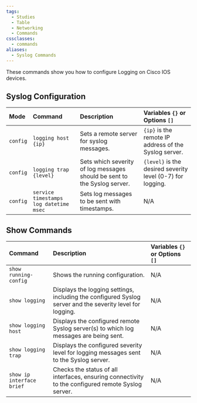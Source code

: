 ```yaml
---
tags:
  - Studies
  - Table
  - Networking
  - Commands
cssclasses:
  - commands
aliases:
  - Syslog Commands
---
```

These commands show you how to configure Logging on Cisco IOS devices.

## Syslog Configuration

| Mode     | Command                                | Description                                                              | Variables `{}` or Options `[]`                             |
| :------- | :------------------------------------- | :----------------------------------------------------------------------- | :--------------------------------------------------------- |
| `config` | `logging host {ip}`                    | Sets a remote server for syslog messages.                                | `{ip}` is the remote IP address of the Syslog server.      |
| `config` | `logging trap {level}`                 | Sets which severity of log messages should be sent to the Syslog server. | `{level}` is the desired severity level (0-7) for logging. |
| `config` | `service timestamps log datetime msec` | Sets log messages to be sent with timestamps.                            | N/A                                                        |

## Show Commands

| Command                   | Description                                                                                               | Variables `{}` or Options `[]` |
| :------------------------ | :-------------------------------------------------------------------------------------------------------- | :----------------------------- |
| `show running-config`     | Shows the running configuration.                                                                          | N/A                            |
| `show logging`            | Displays the logging settings, including the configured Syslog server and the severity level for logging. | N/A                            |
| `show logging host`       | Displays the configured remote Syslog server(s) to which log messages are being sent.                     | N/A                            |
| `show logging trap`       | Displays the configured severity level for logging messages sent to the Syslog server.                    | N/A                            |
| `show ip interface brief` | Checks the status of all interfaces, ensuring connectivity to the configured remote Syslog server.        | N/A                            |